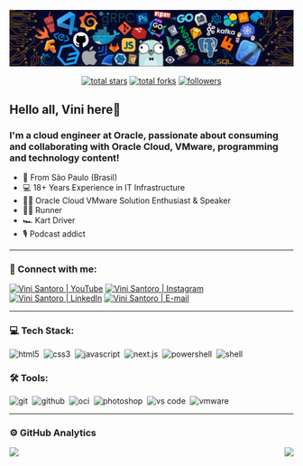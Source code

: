 [![](./src/img/header.png)](#)
<div align="center">
<!--
  <a href="https://www.youtube.com/channel/UC1sXnTXsI1vYGotpj8OBmkw?sub_confirmation=1">
    <img alt="youtube subscribers" title="Subscribe to my YouTube channel" src="https://custom-icon-badges.herokuapp.com/youtube/channel/subscribers/UCE9ODjNIkOHrnSdkYWLfYhg?color=%23E05D44&label=SUBSCRIBE&logo=video&logoColor=white&style=for-the-badge&labelColor=CE4630"/></a> 
  <a href="https://www.youtube.com/c/YauhenKavalchuk">
    <img alt="youtube views" title="YouTube views" src="https://custom-icon-badges.herokuapp.com/youtube/channel/views/UCE9ODjNIkOHrnSdkYWLfYhg?color=%23E1AD0E&logo=eye&logoColor=white&style=for-the-badge&labelColor=C79600"/></a> 
-->
  <a href="https://github.com/vinisantoro?tab=repositories&sort=stargazers">
    <img alt="total stars" title="Total stars on GitHub" src="https://custom-icon-badges.herokuapp.com/badge/dynamic/json?logo=star&color=7c007c&labelColor=640464&label=Stars&style=for-the-badge&query=%24.stars&url=https://api.github-star-counter.workers.dev/user/vinisantoro"/></a>
  <a href="https://github.com/vinisantoro?tab=repositories&sort=stargazers">
    <img alt="total forks" title="Total forks on GitHub" src="https://custom-icon-badges.herokuapp.com/badge/dynamic/json?logo=fork&color=55960c&labelColor=488207&label=Forks&style=for-the-badge&query=%24.forks&url=https://api.github-star-counter.workers.dev/user/vinisantoro"/></a>
  <a href="https://github.com/vinisantoro">
    <img alt="followers" title="Follow me on Github" src="https://custom-icon-badges.herokuapp.com/github/followers/vinisantoro?color=236ad3&labelColor=1155ba&style=for-the-badge&logo=person-add&label=Follow&logoColor=white"/></a>
</div>

## Hello all, Vini here👋 

### I'm a cloud engineer at Oracle, passionate about consuming and collaborating with Oracle Cloud, VMware, programming and technology content!

- 📍 From São Paulo (Brasil)
- 💻 18+ Years Experience in IT Infrastructure
- 👨‍💻 Oracle Cloud VMware Solution Enthusiast & Speaker
- 🏃🏼 Runner
- 🏎️ Kart Driver
- 🎙 Podcast addict

---

### 🤝 Connect with me:

[<img alt="Vini Santoro | YouTube" src="https://img.shields.io/badge/youtube-FF0000.svg?&style=for-the-badge&logo=youtube&logoColor=white" />][youtube]
[<img alt="Vini Santoro | Instagram" src="https://img.shields.io/badge/instagram-E4405F.svg?&style=for-the-badge&logo=instagram&logoColor=white" />][instagram]
[<img alt="Vini Santoro | LinkedIn" src="https://img.shields.io/badge/linkedin-0077B5.svg?&style=for-the-badge&logo=linkedin&logoColor=white" />][linkedin]
[<img alt="Vini Santoro | E-mail" src="https://img.shields.io/badge/gmail-ea4335.svg?&style=for-the-badge&logo=gmail&logoColor=white" />][mail]

---

### 💻 Tech Stack:

<img alt="html5" src="https://img.shields.io/badge/html-E34F26.svg?&style=for-the-badge&logo=html5&logoColor=fff" />&nbsp;
<img alt="css3" src="https://img.shields.io/badge/css-1572B6.svg?&style=for-the-badge&logo=css3&logoColor=fff" />&nbsp;
<img alt="javascript" src="https://img.shields.io/badge/javascript-F7DF1E.svg?&style=for-the-badge&logo=javascript&logoColor=fff" />&nbsp;
<img alt="next.js" src="https://img.shields.io/badge/next.js-000.svg?&style=for-the-badge&logo=next.js&logoColor=fff" />&nbsp;
<img alt="powershell" src="https://img.shields.io/badge/powershell-5391FE?style=for-the-badge&logo=powershell&logoColor=white" />&nbsp;
<img alt="shell" src="https://img.shields.io/badge/Shell_Script-121011?style=for-the-badge&logo=gnu-bash&logoColor=white" />&nbsp;

### 🛠 Tools:

<img alt="git" src="https://img.shields.io/badge/git-F05033.svg?&style=for-the-badge&logo=git&logoColor=fff" />&nbsp;
<img alt="github" src="https://img.shields.io/badge/github-000.svg?&style=for-the-badge&logo=github&logoColor=fff" />&nbsp;
<img alt="oci" src="https://img.shields.io/badge/OCI-F80000?style=for-the-badge&logo=oracle&logoColor=white" />&nbsp;
<img alt="photoshop" src="https://img.shields.io/badge/photoshop-31A8FF.svg?&style=for-the-badge&logo=adobe-photoshop&logoColor=fff" />&nbsp;
<img alt="vs code" src="https://img.shields.io/badge/vs code-007ACC.svg?&style=for-the-badge&logo=visual-studio-code&logoColor=fff" />&nbsp;
<img alt="vmware" src="https://img.shields.io/badge/VMware-231f20?style=for-the-badge&logo=VMware&logoColor=white" />&nbsp;

---

### ⚙️ GitHub Analytics
<p align="center">
<img src="https://github-readme-stats-two-rho-63.vercel.app/api?username=vinisantoro&show_icons=true&theme=algolia&include_all_commits=true&count_private=true&cache_seconds=28800" align="left" height="160px"  />
<img src="https://github-readme-streak-stats.herokuapp.com/?user=vinisantoro&theme=algolia" align="right" height="160px" />
</p>

[youtube]: https://www.youtube.com/@sigaovini
[instagram]: https://instagram.com/vinisantoro
[linkedin]: https://linkedin.com/in/viniciussantoros
[mail]: vini.santoro@gmail.com
